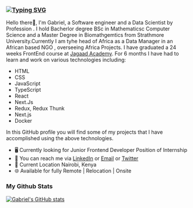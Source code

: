 ###  [![Typing SVG](https://readme-typing-svg.demolab.com/?lines=Gabriel+Data+Science+Frontend+Developer+👋+🖥💻)](https://git.io/typing-svg)
<!-- [![Typing SVG](https://readme-typing-svg.demolab.com/?lines=Hello+I'm+Gabriel+text+texte+texf;Second+line+of+text)](https://git.io/typing-svg) -->
Hello there👋,
I'm Gabriel, a Software engineer and a Data Scientist by Profession . I hold Bacherlor degree BSc in Mathematicsc Computer Science and a Master Degree in Biomathgemtics from Strathmore University.Currently I am tyhe head of Africa as a Data Manager in an African based NGO , overseeing Africa Projects. I have graduated a 24 weeks FrontEnd course at [Jagaad Academy](https://academy.jagaad.com/). For 6 months I have had to learn and work on various technologies including:

* HTML
* CSS
* JavaScript
* TypeScript
* React
* Next.Js
* Redux, Redux Thunk
* Next.js
* Docker

In this GitHub profile you will find some of my projects that I have accomplished using the above technologies.

* 🖥️ Currently looking for Junior Frontend Developer Position of Internship
* 🔗 You can reach me via [LinkedIn](https://www.linkedin.com/in/gabriel-macharia-343244a1/) or [Email](muthuigabriel@gmail.com) or [Twitter](https://twitter.com/muthuigabriel)
* 📍 Current Location Nairobi, Kenya
* 🌐 Available for fully Remote | Relocation | Onsite

### My Github Stats

[![Gabriel's GitHub stats](https://github-readme-stats.vercel.app/api?username=gabrielcomputerscience&count_private=true&show_icons=true&theme=dark)](https://github.com/anuraghazra/github-readme-stats)
